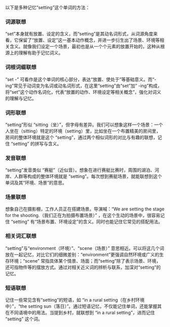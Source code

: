 以下是多种记忆“setting”这个单词的方法：

### 词源联想
“set”本身就有放置、设定的含义，而“setting”是其动名词形式，从词源角度来看，它保留了“放置、设定”这一基本动作概念，并进一步衍生出了场景、环境等相关含义。就像我们设定一个场景，最初也是从一个个元素的放置开始的，这种从根源上的理解有助于记忆词义。

### 词根词缀联想
“set -” 可看作是这个单词的核心部分，表达“放置、使处于”等基础意义。而“-ing”常见于动词变为名词或动名词形式，在这里“setting”由“set”加“ -ing”构成，将“set”这个动作名词化，代表“放置的动作、环境设定等相关概念”，强化对词义的理解与记忆。

### 词形联想
“setting”形似 “sitting（坐）”，但字母有差异。我们可以想象这样一个场景：一个人坐在（sitting）特定的环境（setting）里，比如坐在一个布置精美的房间里，房间的整体环境就是这个 “setting”，通过两个相似词形的对比与有趣的联想，记住 “setting” 的拼写与含义。

### 发音联想
“setting”发音类似 “赛艇”（近似音）。想象在进行赛艇比赛时，周围的湖泊、河岸、人群等构成的整体环境就是 “setting”。每次想到赛艇场景，就能联想到这个单词及其“环境、场景”的意思。

### 场景联想
想象自己在摄影棚，工作人员正在搭建场景。导演喊：“We are setting the stage for the shooting.（我们正在为拍摄布置场景）” ，在这个生动的场景中，很容易记住 “setting” 有“场景布置、环境设定”的含义。同时也能记住它常见的搭配用法。

### 相关词汇联想
“setting”与“environment（环境）”、“scene（场景）” 意思相近。可以将这几个词放在一起记忆，对比它们的细微差别：“environment”更强调自然环境或广义的生存环境；“scene” 常指具体某个情景、场面；而“setting”除了表示场景、环境，还可指物件等的摆放方式。通过对相关近义词的辨析与联系，加深对“setting”的记忆。

### 短语联想
记住一些常见含有“setting”的短语，如 “in a rural setting（在乡村环境中）”，“the setting sun（落日）”。通过短语记忆，不仅能记住单词，还能掌握其在不同语境中的用法。当提到乡村，就联想到 “in a rural setting”，进而记住 “setting” 这个词。 